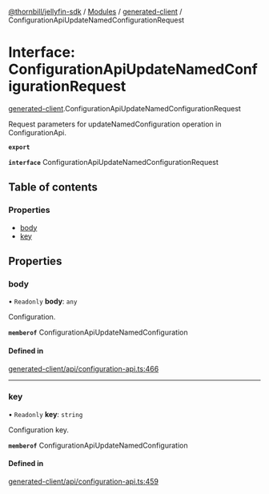 [@thornbill/jellyfin-sdk](../README.md) / [Modules](../modules.md) / [generated-client](../modules/generated_client.md) / ConfigurationApiUpdateNamedConfigurationRequest

# Interface: ConfigurationApiUpdateNamedConfigurationRequest

[generated-client](../modules/generated_client.md).ConfigurationApiUpdateNamedConfigurationRequest

Request parameters for updateNamedConfiguration operation in ConfigurationApi.

**`export`**

**`interface`** ConfigurationApiUpdateNamedConfigurationRequest

## Table of contents

### Properties

- [body](generated_client.ConfigurationApiUpdateNamedConfigurationRequest.md#body)
- [key](generated_client.ConfigurationApiUpdateNamedConfigurationRequest.md#key)

## Properties

### body

• `Readonly` **body**: `any`

Configuration.

**`memberof`** ConfigurationApiUpdateNamedConfiguration

#### Defined in

[generated-client/api/configuration-api.ts:466](https://github.com/jellyfin/jellyfin-sdk-typescript/blob/7402732/src/generated-client/api/configuration-api.ts#L466)

___

### key

• `Readonly` **key**: `string`

Configuration key.

**`memberof`** ConfigurationApiUpdateNamedConfiguration

#### Defined in

[generated-client/api/configuration-api.ts:459](https://github.com/jellyfin/jellyfin-sdk-typescript/blob/7402732/src/generated-client/api/configuration-api.ts#L459)
